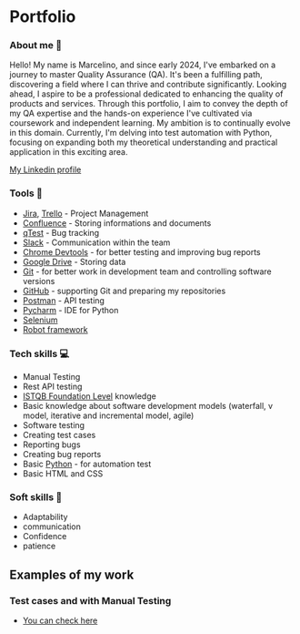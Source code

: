 # Portfolio

### About me :wave:
Hello! My name is Marcelino, and since early 2024, I've embarked on a journey to master Quality Assurance (QA). It's been a fulfilling path, discovering a field where I can thrive and contribute significantly. Looking ahead, I aspire to be a professional dedicated to enhancing the quality of products and services. Through this portfolio, I aim to convey the depth of my QA expertise and the hands-on experience I've cultivated via coursework and independent learning. My ambition is to continually evolve in this domain. Currently, I'm delving into test automation with Python, focusing on expanding both my theoretical understanding and practical application in this exciting area.

[My Linkedin profile](https://www.linkedin.com/in/marcelinoboyfernando/)


### Tools :wrench:
* [Jira](https://www.atlassian.com/pl/software/jira), [Trello](https://trello.com/pl/tour) - Project Management
* [Confluence](https://www.atlassian.com/software/confluence) - Storing informations and documents
* [qTest](https://www.tricentis.com/products/unified-test-management-qtest/test-case-manager) - Bug tracking
* [Slack](https://slack.com/) - Communication within the team
* [Chrome Devtools](https://developer.chrome.com/docs/devtools/) - for better testing and improving bug reports
* [Google Drive](https://www.google.com/intl/pl_pl/drive/) - Storing data
* [Git](https://git-scm.com/) - for better work in development team and controlling software versions
* [GitHub](https://github.com/) - supporting Git and preparing my repositories
* [Postman](https://www.postman.com/) - API testing
* [Pycharm](https://www.jetbrains.com/pycharm/) - IDE for Python
* [Selenium](https://www.selenium.dev/)
* [Robot framework](https://robotframework.org/)

### Tech skills :computer:
* Manual Testing
* Rest API testing
* [ISTQB Foundation Level](https://sjsi.org/ist-qb/do-pobrania/) knowledge
* Basic knowledge about software development models (waterfall, v model, iterative and incremental model, agile)
* Software testing
* Creating test cases
* Reporting bugs
* Creating bug reports
* Basic [Python](https://www.python.org/) - for automation test
* Basic HTML and CSS

### Soft skills :file_folder:
* Adaptability
* communication
* Confidence
* patience

## Examples of my work
### Test cases and with Manual Testing
- [You can check here](https://github.com/mrrcelino/Manual-Testing/)
